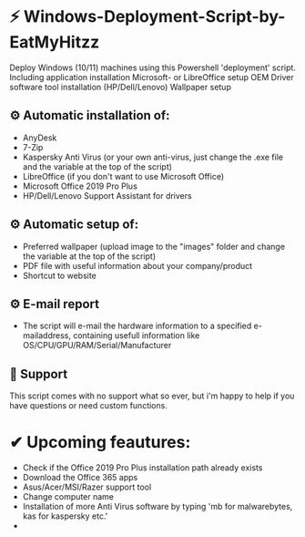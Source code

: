 # ⚡ Windows-Deployment-Script-by-EatMyHitzz
Deploy Windows (10/11) machines using this Powershell 'deployment' script.
Including application installation
Microsoft- or LibreOffice setup 
OEM Driver software tool installation (HP/Dell/Lenovo)
Wallpaper setup

## ⚙️ Automatic installation of:
- AnyDesk
- 7-Zip
- Kaspersky Anti Virus (or your own anti-virus, just change the .exe file and the variable at the top of the script)
- LibreOffice (if you don't want to use Microsoft Office)
- Microsoft Office 2019 Pro Plus
- HP/Dell/Lenovo Support Assistant for drivers 


## ⚙️ Automatic setup of:
- Preferred  wallpaper (upload image to the "images" folder and change the variable at the top of the script)
- PDF file with useful information about your company/product
- Shortcut to website 

## ⚙️ E-mail report
- The script will e-mail the hardware information to a specified e-mailaddress, containing usefull information like OS/CPU/GPU/RAM/Serial/Manufacturer

## 💬 Support
This script comes with no support what so ever, but i'm happy to help if you have questions or need custom functions.



# ✔ Upcoming feautures:
- Check if the Office 2019 Pro Plus installation path already exists 
- Download the Office 365 apps 
- Asus/Acer/MSI/Razer support tool
- Change computer name 
- Installation of more Anti Virus software by typing 'mb for malwarebytes, kas for kaspersky etc.'
- 
